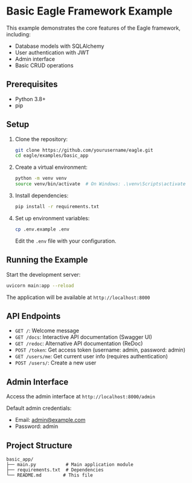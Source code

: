 # Basic Eagle Framework Example

This example demonstrates the core features of the Eagle framework, including:

- Database models with SQLAlchemy
- User authentication with JWT
- Admin interface
- Basic CRUD operations

## Prerequisites

- Python 3.8+
- pip

## Setup

1. Clone the repository:
   ```bash
   git clone https://github.com/yourusername/eagle.git
   cd eagle/examples/basic_app
   ```

2. Create a virtual environment:
   ```bash
   python -m venv venv
   source venv/bin/activate  # On Windows: .\venv\Scripts\activate
   ```

3. Install dependencies:
   ```bash
   pip install -r requirements.txt
   ```

4. Set up environment variables:
   ```bash
   cp .env.example .env
   ```
   Edit the `.env` file with your configuration.

## Running the Example

Start the development server:
```bash
uvicorn main:app --reload
```

The application will be available at `http://localhost:8000`

## API Endpoints

- `GET /`: Welcome message
- `GET /docs`: Interactive API documentation (Swagger UI)
- `GET /redoc`: Alternative API documentation (ReDoc)
- `POST /token`: Get access token (username: admin, password: admin)
- `GET /users/me`: Get current user info (requires authentication)
- `POST /users/`: Create a new user

## Admin Interface

Access the admin interface at `http://localhost:8000/admin`

Default admin credentials:
- Email: admin@example.com
- Password: admin

## Project Structure

```
basic_app/
├── main.py           # Main application module
├── requirements.txt  # Dependencies
└── README.md        # This file
```
